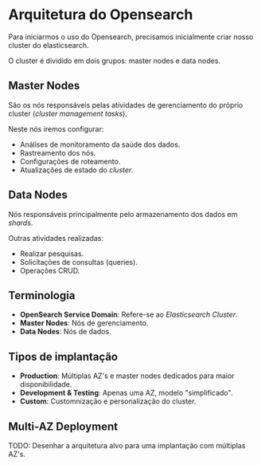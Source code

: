 # Arquitetura do Opensearch

Para iniciarmos o uso do Opensearch, precisamos inicialmente criar nosso cluster do elasticsearch.

O cluster é dividido em dois grupos: master nodes e data nodes.

## Master Nodes

São os nós responsáveis pelas atividades de gerenciamento do próprio cluster (*cluster management tasks*).

Neste nós iremos configurar:

- Análises de monitoramento da saúde dos dados.
- Rastreamento dos nós.
- Configurações de roteamento.
- Atualizações de estado do *cluster*.

## Data Nodes

Nós responsáveis principalmente pelo armazenamento dos dados em *shards*.

Outras atividades realizadas:

- Realizar pesquisas.
- Solicitações de consultas (queries).
- Operações CRUD.

## Terminologia

- **OpenSearch Service Domain**: Refere-se ao *Elasticsearch Cluster*.
- **Master Nodes**: Nós de gerenciamento.
- **Data Nodes**: Nós de dados.

## Tipos de implantação

- **Production**: Múltiplas AZ's e master nodes dedicados para maior disponibilidade.
- **Development & Testing**: Apenas uma AZ, modelo "simplificado".
- **Custom**: Customnização e personalização do cluster. 

## Multi-AZ Deployment

TODO: Desenhar a arquitetura alvo para uma implantação com múltiplas AZ's.